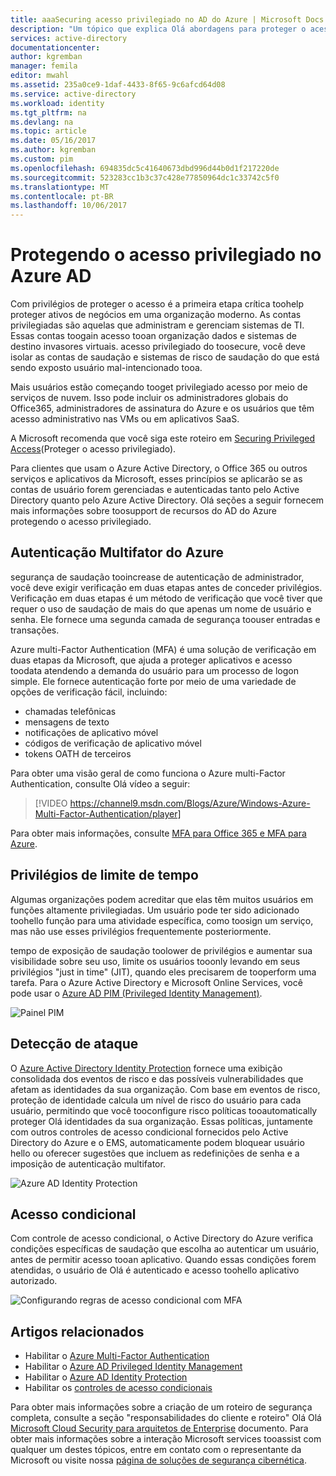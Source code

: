 ```yaml
---
title: aaaSecuring acesso privilegiado no AD do Azure | Microsoft Docs
description: "Um tópico que explica Olá abordagens para proteger o acesso privilegiado no Azure, Active Directory do Azure e serviços Online da Microsoft."
services: active-directory
documentationcenter: 
author: kgremban
manager: femila
editor: mwahl
ms.assetid: 235a0ce9-1daf-4433-8f65-9c6afcd64d08
ms.service: active-directory
ms.workload: identity
ms.tgt_pltfrm: na
ms.devlang: na
ms.topic: article
ms.date: 05/16/2017
ms.author: kgremban
ms.custom: pim
ms.openlocfilehash: 694835dc5c41640673dbd996d44b0d1f217220de
ms.sourcegitcommit: 523283cc1b3c37c428e77850964dc1c33742c5f0
ms.translationtype: MT
ms.contentlocale: pt-BR
ms.lasthandoff: 10/06/2017
---
```

# <a name="securing-privileged-access-in-azure-ad"></a>Protegendo o acesso privilegiado no Azure AD
Com privilégios de proteger o acesso é a primeira etapa crítica toohelp proteger ativos de negócios em uma organização moderno. As contas privilegiadas são aquelas que administram e gerenciam sistemas de TI. Essas contas toogain acesso tooan organização dados e sistemas de destino invasores virtuais. acesso privilegiado do toosecure, você deve isolar as contas de saudação e sistemas de risco de saudação do que está sendo exposto usuário mal-intencionado tooa.

Mais usuários estão começando tooget privilegiado acesso por meio de serviços de nuvem. Isso pode incluir os administradores globais do Office365, administradores de assinatura do Azure e os usuários que têm acesso administrativo nas VMs ou em aplicativos SaaS.

A Microsoft recomenda que você siga este roteiro em [Securing Privileged Access](https://technet.microsoft.com/library/mt631194.aspx)(Proteger o acesso privilegiado).

Para clientes que usam o Azure Active Directory, o Office 365 ou outros serviços e aplicativos da Microsoft, esses princípios se aplicarão se as contas de usuário forem gerenciadas e autenticadas tanto pelo Active Directory quanto pelo Azure Active Directory. Olá seções a seguir fornecem mais informações sobre toosupport de recursos do AD do Azure protegendo o acesso privilegiado.

## <a name="azure-multi-factor-authentication"></a>Autenticação Multifator do Azure
segurança de saudação tooincrease de autenticação de administrador, você deve exigir verificação em duas etapas antes de conceder privilégios. Verificação em duas etapas é um método de verificação que você tiver que requer o uso de saudação de mais do que apenas um nome de usuário e senha. Ele fornece uma segunda camada de segurança toouser entradas e transações.

Azure multi-Factor Authentication (MFA) é uma solução de verificação em duas etapas da Microsoft, que ajuda a proteger aplicativos e acesso toodata atendendo a demanda do usuário para um processo de logon simple. Ele fornece autenticação forte por meio de uma variedade de opções de verificação fácil, incluindo:

- chamadas telefônicas
- mensagens de texto
- notificações de aplicativo móvel
- códigos de verificação de aplicativo móvel
- tokens OATH de terceiros

Para obter uma visão geral de como funciona o Azure multi-Factor Authentication, consulte Olá vídeo a seguir:

> [!VIDEO https://channel9.msdn.com/Blogs/Azure/Windows-Azure-Multi-Factor-Authentication/player]

Para obter mais informações, consulte [MFA para Office 365 e MFA para Azure](https://blogs.technet.microsoft.com/ad/2014/02/11/mfa-for-office-365-and-mfa-for-azure/).

## <a name="time-bound-privileges"></a>Privilégios de limite de tempo
Algumas organizações podem acreditar que elas têm muitos usuários em funções altamente privilegiadas. Um usuário pode ter sido adicionado toohello função para uma atividade específica, como toosign um serviço, mas não use esses privilégios frequentemente posteriormente.

tempo de exposição de saudação toolower de privilégios e aumentar sua visibilidade sobre seu uso, limite os usuários tooonly levando em seus privilégios "just in time" (JIT), quando eles precisarem de tooperform uma tarefa. Para o Azure Active Directory e Microsoft Online Services, você pode usar o [Azure AD PIM (Privileged Identity Management)](http://aka.ms/AzurePIM).

![Painel PIM][2]

## <a name="attack-detection"></a>Detecção de ataque
O [Azure Active Directory Identity Protection](../active-directory-identityprotection.md) fornece uma exibição consolidada dos eventos de risco e das possíveis vulnerabilidades que afetam as identidades da sua organização. Com base em eventos de risco, proteção de identidade calcula um nível de risco do usuário para cada usuário, permitindo que você tooconfigure risco políticas tooautomatically proteger Olá identidades da sua organização. Essas políticas, juntamente com outros controles de acesso condicional fornecidos pelo Active Directory do Azure e o EMS, automaticamente podem bloquear usuário hello ou oferecer sugestões que incluem as redefinições de senha e a imposição de autenticação multifator.

![Azure AD Identity Protection][3]

## <a name="conditional-access"></a>Acesso condicional
Com controle de acesso condicional, o Active Directory do Azure verifica condições específicas de saudação que escolha ao autenticar um usuário, antes de permitir acesso tooan aplicativo. Quando essas condições forem atendidas, o usuário de Olá é autenticado e acesso toohello aplicativo autorizado.

![Configurando regras de acesso condicional com MFA][4]

## <a name="related-articles"></a>Artigos relacionados
* Habilitar o [Azure Multi-Factor Authentication](../../multi-factor-authentication/multi-factor-authentication-get-started-cloud.md)
* Habilitar o [Azure AD Privileged Identity Management](../active-directory-privileged-identity-management-configure.md)
* Habilitar o [Azure AD Identity Protection](../active-directory-identityprotection.md)
* Habilitar os [controles de acesso condicionais](../active-directory-conditional-access.md)

Para obter mais informações sobre a criação de um roteiro de segurança completa, consulte a seção "responsabilidades do cliente e roteiro" Olá Olá [Microsoft Cloud Security para arquitetos de Enterprise](http://aka.ms/securecustomer) documento. Para obter mais informações sobre a interação Microsoft services tooassist com qualquer um destes tópicos, entre em contato com o representante da Microsoft ou visite nossa [página de soluções de segurança cibernética](https://www.microsoft.com/en-us/microsoftservices/campaigns/cybersecurity-protection.aspx).

<!--Image references-->
[1]: ../media/active-directory-privileged-identity-management-configure/Search_PIM.png
[2]: ../media/active-directory-privileged-identity-management-configure/PIM_Dash.png
[3]: ../media/active-directory-identityprotection/29.png
[4]: ../media/active-directory-conditional-access/conditionalaccess-saas-apps.png

